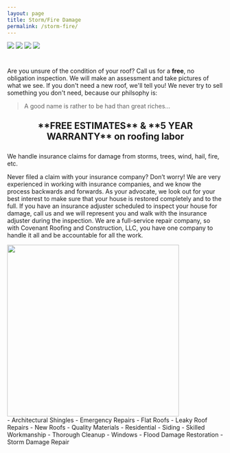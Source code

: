 ```yaml
---
layout: page
title: Storm/Fire Damage 
permalink: /storm-fire/
---
```


<div style="clear: both; margin-bottom: 40px">
<img src="{{ site.base_url }}/storm_fire_1.jpg"> 
<img src="{{ site.base_url }}/construction.jpg">
<img src="{{ site.base_url }}/construction2.jpg">
<img src="{{ site.base_url }}/finished_house.jpg">
</div>

Are you unsure of the condition of your roof? Call us for a **free**, no obligation inspection. We will make an assessment and take pictures of what we see. If you don't need a new roof, we'll tell you! We never try to sell something you don't need, because our philsophy is:

> A good name is rather to be had than great riches...


<h2 style="text-align: center; margin: 25px" markdown="1">
**FREE ESTIMATES** & **5 YEAR WARRANTY** on roofing labor
</h2>

<div class="big column">
We handle insurance claims for damage from storms, trees, wind, hail, fire, etc.

Never filed a claim with your insurance company? Don’t worry!  We are very experienced in working with insurance companies, and we know the process backwards and forwards.  As your advocate, we look out for your best interest to make sure that your house is restored completely and to the full.  If you have an insurance adjuster scheduled to inspect your house for damage, call us and we will represent you and walk with the insurance adjuster during the inspection.  We are a full-service repair company, so with Covenant Roofing and Construction, LLC, you have one company to handle it all and be accountable for all the work.
</div>

<div class="big column"> 
<img src="{{ site.base_url }}/roofing-covenant-photo.jpg"  width="400">
</div>
<div class="big column" markdown="1">
- Architectural Shingles
- Emergency Repairs
- Flat Roofs
- Leaky Roof Repairs
- New Roofs
- Quality Materials
- Residential
- Siding
- Skilled Workmanship
- Thorough Cleanup
- Windows
- Flood Damage Restoration
- Storm Damage Repair
</div>

